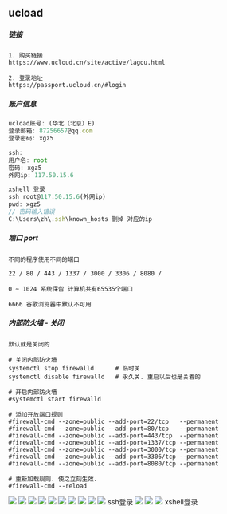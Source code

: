 ## ucload
##### 链接
```
1. 购买链接
https://www.ucloud.cn/site/active/lagou.html

2. 登录地址
https://passport.ucloud.cn/#login
```
##### 账户信息
```js
ucload账号: (华北（北京）E)
登录邮箱: 87256657@qq.com
登录密码: xgz5

ssh: 
用户名: root
密码: xgz5
外网ip: 117.50.15.6

xshell 登录
ssh root@117.50.15.6(外网ip) 
pwd: xgz5
// 密码输入错误
C:\Users\zh\.ssh\known_hosts 删掉 对应的ip
```

##### 端口 port
```
不同的程序使用不同的端口

22 / 80 / 443 / 1337 / 3000 / 3306 / 8080 /

0 ~ 1024 系统保留 计算机共有65535个端口

6666 谷歌浏览器中默认不可用
```
##### 内部防火墙 - 关闭
```shell
默认就是关闭的

# 关闭内部防火墙
systemctl stop firewalld      # 临时关
systemctl disable firewalld   # 永久关. 重启以后也是关着的

# 开启内部防火墙
#systemctl start firewalld

# 添加开放端口规则
#firewall-cmd --zone=public --add-port=22/tcp   --permanent
#firewall-cmd --zone=public --add-port=80/tcp   --permanent
#firewall-cmd --zone=public --add-port=443/tcp  --permanent
#firewall-cmd --zone=public --add-port=1337/tcp --permanent
#firewall-cmd --zone=public --add-port=3000/tcp --permanent
#firewall-cmd --zone=public --add-port=3306/tcp --permanent
#firewall-cmd --zone=public --add-port=8080/tcp --permanent

# 重新加载规则. 使之立刻生效.
#firewall-cmd --reload
```
<img src='image/ucload/buy.png'>
<img src='image/ucload/1.png'>
<img src='image/ucload/2.png'>
<img src='image/ucload/3.png'>
<img src='image/ucload/4.png'>
<img src='image/ucload/5.png'>
<img src='image/ucload/6.png'>
<img src='image/ucload/7.png'>
<img src='image/ucload/8.png'>
<img src='image/ucload/9.png'>
ssh登录
<img src='image/ucload/ssh1.png'>
<img src='image/ucload/ssh2.png'>
<img src='image/ucload/ssh3.png'>
xshell登录


